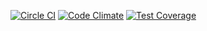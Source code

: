 [![Circle CI](https://circleci.com/gh/mskog/bengt.svg?style=svg)](https://circleci.com/gh/mskog/bengt)
[![Code Climate](https://codeclimate.com/github/mskog/bengt/badges/gpa.svg)](https://codeclimate.com/github/mskog/bengt)
[![Test Coverage](https://codeclimate.com/github/mskog/bengt/badges/coverage.svg)](https://codeclimate.com/github/mskog/bengt/coverage)
